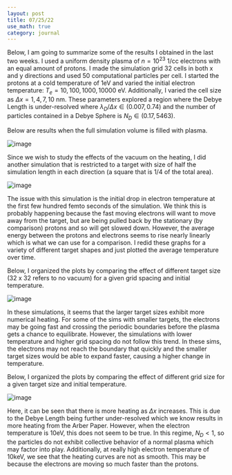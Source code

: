 ```yaml
---
layout: post
title: 07/25/22
use_math: true
category: journal
---
```


Below, I am going to summarize some of the results I obtained in the last two weeks. I used a uniform density plasma of $n = 10^{23}$ 1/cc electrons with an equal amount of protons. I made the simulation grid 32 cells in both x and y directions and used 50 computational particles per cell. I started the protons at a cold temperature of 1eV and varied the initial electron temperature: $T_e = {10, 100, 1000, 10000}$ eV. Additionally, I varied the cell size as $\Delta x = {1, 4, 7, 10}$ nm. These parameters explored a region where the Debye Length is under-resolved where $\lambda_D / \Delta x \in (0.007, 0.74)$ and the number of particles contained in a Debye Sphere is $N_D \in (0.17, 5463)$. 

Below are results when the full simulation volume is filled with plasma. 

![image](https://user-images.githubusercontent.com/98538788/180853425-391e238a-26d0-470e-b23b-6f216fa2a6d1.png)

Since we wish to study the effects of the vacuum on the heating, I did another simulation that is restricted to a target with size of half the simulation length in each direction (a square that is 1/4 of the total area). 

![image](https://user-images.githubusercontent.com/98538788/180853896-e4ed6268-8ac4-45e2-bba5-b6e2d6df6bba.png)

The issue with this simulation is the initial drop in electron temperature at the first few hundred femto seconds of the simulation. We think this is probably happening because the fast moving electrons will want to move away from the target, but are being pulled back by the stationary (by comparison) protons and so will get slowed down. However, the average energy between the protons and electrons seems to rise nearly linearly which is what we can use for a comparison. I redid these graphs for a variety of different target shapes and just plotted the average temperature over time. 

Below, I organized the plots by comparing the effect of different target size (32 x 32 refers to no vacuum) for a given grid spacing and initial temperature. 

![image](https://user-images.githubusercontent.com/98538788/181265381-c977093c-8a86-4546-a301-4e1f00fe63c0.png)

In these simulations, it seems that the larger target sizes exhibit more numerical heating.  For some of the sims with smaller targets, the electrons may be going fast and crossing the periodic boundaries before the plasma gets a chance to equilibrate.  However, the simulations with lower temperature and higher grid spacing do not follow this trend. In these sims, the electrons may not reach the boundary that quickly and the smaller target sizes would be able to expand faster, causing a higher change in temperature. 

Below, I organized the plots by comparing the effect of different grid size for a given target size and initial temperature. 

![image](https://user-images.githubusercontent.com/98538788/181269256-5a9c945c-ccc9-454e-adcd-3ebb90109819.png)

Here, it can be seen that there is more heating as $\Delta x$ increases. This is due to the Debye Length being further under-resolved which we know results in more heating from the Arber Paper. However, when the electron temperature is 10eV, this does not seem to be true. In this regime, $N_D < 1$, so the particles do not exhibit collective behavior of a normal plasma which may factor into play. Additionally, at really high electron temperature of 10keV, we see that the heating curves are not as smooth. This may be because the electrons are moving so much faster than the protons.



